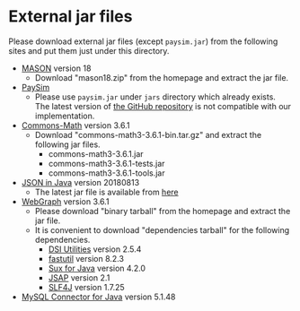 # External jar files
Please download external jar files (except `paysim.jar`) from the following sites and put them just under this directory.


- [MASON](https://cs.gmu.edu/~eclab/projects/mason/) version 18
  - Download "mason18.zip" from the homepage and extract the jar file.
- [PaySim](http://edgarlopez.net/simulation-tools/paysim/)
  - Please use `paysim.jar` under `jars` directory which already exists.
  The latest version of [the GitHub repository](https://github.com/EdgarLopezPhD/PaySim)
  is not compatible with our implementation.
- [Commons-Math](http://commons.apache.org/proper/commons-math/download_math.cgi) version 3.6.1
  - Download "commons-math3-3.6.1-bin.tar.gz" and extract the following jar files.
    - commons-math3-3.6.1.jar
    - commons-math3-3.6.1-tests.jar
    - commons-math3-3.6.1-tools.jar
- [JSON in Java](https://jar-download.com/artifacts/org.json/json/20180813) version 20180813
  - The latest jar file is available from [here](https://github.com/stleary/JSON-java)
- [WebGraph](http://webgraph.di.unimi.it/) version 3.6.1
  - Please download "binary tarball" from the homepage and extract the jar file.
  - It is convenient to download "dependencies tarball" for the following dependencies. 
    - [DSI Utilities](http://dsiutils.di.unimi.it/) version 2.5.4
    - [fastutil](http://fastutil.di.unimi.it/) version 8.2.3
    - [Sux for Java](http://sux.di.unimi.it/) version 4.2.0
    - [JSAP](http://www.martiansoftware.com/jsap/) version 2.1
    - [SLF4J](https://www.slf4j.org/download.html) version 1.7.25
- [MySQL Connector for Java](https://dev.mysql.com/downloads/connector/j/5.1.html) version 5.1.48


